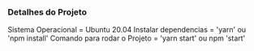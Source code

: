 




### Detalhes do Projeto

Sistema Operacional = Ubuntu 20.04
Instalar dependencias = 'yarn' ou 'npm install'
Comando para rodar o Projeto = 'yarn start' ou npm 'start'


